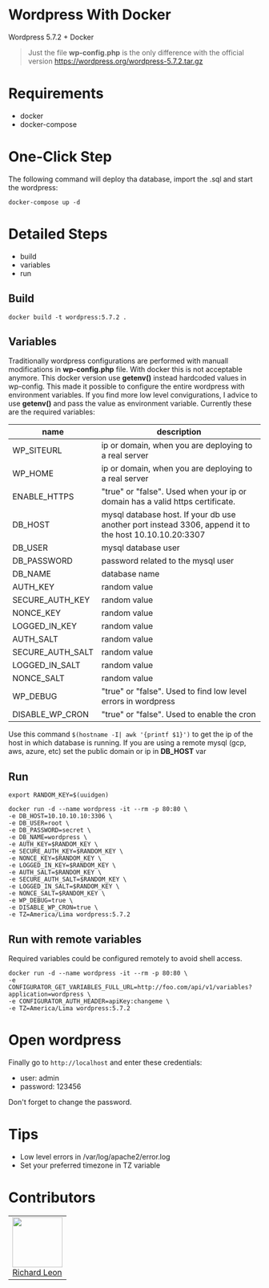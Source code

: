 # Wordpress With Docker

Wordpress  5.7.2 + Docker

> Just the file **wp-config.php** is the only difference with the official version https://wordpress.org/wordpress-5.7.2.tar.gz

# Requirements

- docker
- docker-compose

# One-Click Step

The following command will deploy tha database, import the .sql and start the wordpress:

```
docker-compose up -d
```

# Detailed Steps

- build
- variables
- run

## Build

```
docker build -t wordpress:5.7.2 .
```

## Variables

Traditionally wordpress configurations are performed with manuall modifications in **wp-config.php** file. With docker this is not acceptable anymore. This docker version use **getenv()** instead hardcoded values in wp-config. This made it possible to configure the entire wordpress with environment variables. If you find more low level convigurations, I advice to use **getenv()** and pass the value as environment variable. Currently these are the required variables:

| name  | description  |
|---|---|
|WP_SITEURL| ip or domain, when you are deploying to a real server|
|WP_HOME| ip or domain, when you are deploying to a real server|
|ENABLE_HTTPS| "true" or "false". Used when your ip or domain has a valid https certificate. |
|DB_HOST| mysql database host. If your db use another port instead 3306, append it to the host 10.10.10.20:3307|
|DB_USER| mysql database user   |
|DB_PASSWORD| password related to the mysql user  |
|DB_NAME| database name  |
|AUTH_KEY| random value  |
|SECURE_AUTH_KEY|random value |
|NONCE_KEY|random value |
|LOGGED_IN_KEY|random value |
|AUTH_SALT|random value |
|SECURE_AUTH_SALT| random value   |
|LOGGED_IN_SALT| random value  |
|NONCE_SALT| random value  |
|WP_DEBUG| "true" or "false". Used to find low level errors in wordpress  |
|DISABLE_WP_CRON| "true" or "false". Used to enable the cron |


Use this command `$(hostname -I| awk '{printf $1}')` to get the ip of the host in which database is running. If you are  using a remote mysql (gcp, aws, azure, etc) set the public domain or ip  in **DB_HOST** var

## Run


```
export RANDOM_KEY=$(uuidgen)
```

```
docker run -d --name wordpress -it --rm -p 80:80 \
-e DB_HOST=10.10.10.10:3306 \
-e DB_USER=root \
-e DB_PASSWORD=secret \
-e DB_NAME=wordpress \
-e AUTH_KEY=$RANDOM_KEY \
-e SECURE_AUTH_KEY=$RANDOM_KEY \
-e NONCE_KEY=$RANDOM_KEY \
-e LOGGED_IN_KEY=$RANDOM_KEY \
-e AUTH_SALT=$RANDOM_KEY \
-e SECURE_AUTH_SALT=$RANDOM_KEY \
-e LOGGED_IN_SALT=$RANDOM_KEY \
-e NONCE_SALT=$RANDOM_KEY \
-e WP_DEBUG=true \
-e DISABLE_WP_CRON=true \
-e TZ=America/Lima wordpress:5.7.2
```

## Run with remote variables

Required variables could be configured remotely to avoid shell access.

```
docker run -d --name wordpress -it --rm -p 80:80 \
-e CONFIGURATOR_GET_VARIABLES_FULL_URL=http://foo.com/api/v1/variables?application=wordpress \
-e CONFIGURATOR_AUTH_HEADER=apiKey:changeme \
-e TZ=America/Lima wordpress:5.7.2
```

# Open wordpress

Finally go to `http://localhost` and enter these credentials:

- user: admin
- password: 123456

Don't forget to change the password.

# Tips

- Low level errors in /var/log/apache2/error.log
- Set your preferred timezone in TZ variable

# Contributors

<table>
  <tbody>
    <td>
      <img src="https://avatars0.githubusercontent.com/u/3322836?s=460&v=4" width="100px;"/>
      <br />
      <label><a href="http://jrichardsz.github.io/">Richard Leon</a></label>
      <br />
    </td>    
  </tbody>
</table>

